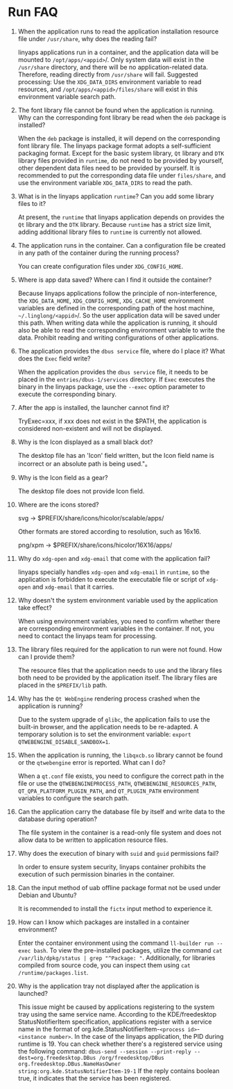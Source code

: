 <!--
SPDX-FileCopyrightText: 2023 UnionTech Software Technology Co., Ltd.

SPDX-License-Identifier: LGPL-3.0-or-later
-->

# Run FAQ

1. When the application runs to read the application installation resource file under `/usr/share`, why does the reading fail?

   linyaps applications run in a container, and the application data will be mounted to `/opt/apps/<appid>`/. Only system data will exist in the `/usr/share` directory, and there will be no application-related data. Therefore, reading directly from `/usr/share` will fail. Suggested processing: Use the `XDG_DATA_DIRS` environment variable to read resources, and `/opt/apps/<appid>/files/share` will exist in this environment variable search path.
2. The font library file cannot be found when the application is running. Why can the corresponding font library be read when the `deb` package is installed?

   When the `deb` package is installed, it will depend on the corresponding font library file. The linyaps package format adopts a self-sufficient packaging format. Except for the basic system library, `Qt` library and `DTK` library files provided in `runtime`, do not need to be provided by yourself, other dependent data files need to be provided by yourself. It is recommended to put the corresponding data file under `files/share`, and use the environment variable `XDG_DATA_DIRS` to read the path.
3. What is in the linyaps application `runtime`? Can you add some library files to it?

   At present, the `runtime` that linyaps application depends on provides the `Qt` library and the `DTK` library. Because `runtime` has a strict size limit, adding additional library files to `runtime` is currently not allowed.
4. The application runs in the container. Can a configuration file be created in any path of the container during the running process?

   You can create configuration files under `XDG_CONFIG_HOME`.
5. Where is app data saved? Where can I find it outside the container?

   Because linyaps applications follow the principle of non-interference, the `XDG_DATA_HOME`, `XDG_CONFIG_HOME`, `XDG_CACHE_HOME` environment variables are defined in the corresponding path of the host machine, `~/.linglong/<appid>`/. So the user application data will be saved under this path. When writing data while the application is running, it should also be able to read the corresponding environment variable to write the data. Prohibit reading and writing configurations of other applications.
6. The application provides the `dbus service` file, where do I place it? What does the `Exec` field write?

   When the application provides the `dbus service` file, it needs to be placed in the `entries/dbus-1/services` directory. If `Exec` executes the binary in the linyaps package, use the `--exec` option parameter to execute the corresponding binary.
7. After the app is installed, the launcher cannot find it?

   TryExec=xxx, if xxx does not exist in the $PATH, the application is considered non-existent and will not be displayed.
8. Why is the Icon displayed as a small black dot?

   The desktop file has an 'Icon' field written, but the Icon field name is incorrect or an absolute path is being used."。
9. Why is the Icon field as a gear?

   The desktop file does not provide Icon field.
10. Where are the icons stored?

    svg  → $PREFIX/share/icons/hicolor/scalable/apps/

    Other formats are stored according to resolution, such as 16x16.

    png/xpm → $PREFIX/share/icons/hicolor/16X16/apps/
11. Why do `xdg-open` and `xdg-email` that come with the application fail?

    linyaps specially handles `xdg-open` and `xdg-email` in `runtime`, so the application is forbidden to execute the executable file or script of `xdg-open` and `xdg-email` that it carries.
12. Why doesn't the system environment variable used by the application take effect?

    When using environment variables, you need to confirm whether there are corresponding environment variables in the container. If not, you need to contact the linyaps team for processing.
13. The library files required for the application to run were not found. How can I provide them?

    The resource files that the application needs to use and the library files both need to be provided by the application itself. The library files are placed in the `$PREFIX/lib` path.
14. Why has the `Qt WebEngine` rendering process crashed when the application is running?

    Due to the system upgrade of `glibc`, the application fails to use the built-in browser, and the application needs to be re-adapted. A temporary solution is to set the environment variable: `export QTWEBENGINE_DISABLE_SANDBOX=1`.
15. When the application is running, the `libqxcb.so` library cannot be found or the `qtwebengine` error is reported. What can I do?

    When a `qt.conf` file exists, you need to configure the correct path in the file or use the `QTWEBENGINEPROCESS_PATH`, `QTWEBENGINE_RESOURCES_PATH`, `QT_QPA_PLATFORM_PLUGIN_PATH`, and `QT_PLUGIN_PATH` environment variables to configure the search path.
16. Can the application carry the database file by itself and write data to the database during operation?

    The file system in the container is a read-only file system and does not allow data to be written to application resource files.
17. Why does the execution of binary with `suid` and `guid` permissions fail?

    In order to ensure system security, linyaps container prohibits the execution of such permission binaries in the container.
18. Can the input method of uab offline package format not be used under Debian and Ubuntu?

    It is recommended to install the `fictx` input method to experience it.
19. How can I know which packages are installed in a container environment?

    Enter the container environment using the command `ll-builder run --exec bash`. To view the pre-installed packages, utilize the command `cat /var/lib/dpkg/status | grep "^Package: "`. Additionally, for libraries compiled from source code, you can inspect them using `cat /runtime/packages.list`.
20. Why is the application tray not displayed after the application is launched?

    This issue might be caused by applications registering to the system tray using the same service name. According to the KDE/freedesktop StatusNotifierItem specification, applications register with a service name in the format of org.kde.StatusNotifierItem-`<process id>`-`<instance number>`. In the case of the linyaps application, the PID during runtime is 19. You can check whether there's a registered service using the following command: `dbus-send --session --print-reply --dest=org.freedesktop.DBus /org/freedesktop/DBus org.freedesktop.DBus.NameHasOwner string:org.kde.StatusNotifierItem-19-1` If the reply contains boolean true, it indicates that the service has been registered.
